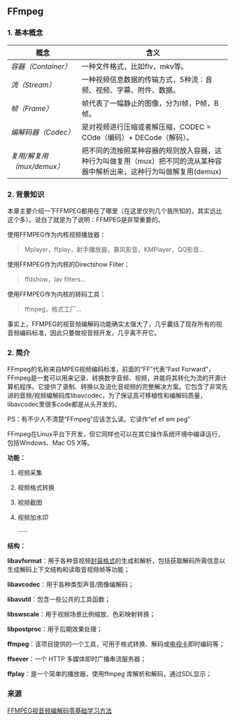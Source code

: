 ## FFmpeg

### 1. 基本概念

| 概念                  | 含义                                       |
| ------------------- | ---------------------------------------- |
| *容器（Container）*     | 一种文件格式，比如flv，mkv等。                       |
| *流（Stream）*         | 一种视频信息数据的传输方式，5种流：音频、视频、字幕、附件、数据。        |
| *帧（Frame）*          | 帧代表了一幅静止的图像，分为I帧，P帧，B帧。                  |
| *编解码器（Codec）*       | 是对视频进行压缩或者解压缩，CODEC = COde（编码）+ DECode（解码）。 |
| *复用/解复用（mux/demux）* | 把不同的流按照某种容器的规则放入容器，这种行为叫做复用（mux）把不同的流从某种容器中解析出来，这种行为叫做解复用(demux) |

### 2. 背景知识

本章主要介绍一下FFMPEG都用在了哪里（在这里仅列几个我所知的，其实远比这个多）。说白了就是为了说明：FFMPEG是非常重要的。

使用FFMPEG作为内核视频播放器：

> Mplayer，ffplay，射手播放器，暴风影音，KMPlayer，QQ影音...

使用FFMPEG作为内核的Directshow Filter：

> ffdshow，lav filters...

使用FFMPEG作为内核的转码工具：

> ffmpeg，格式工厂...

事实上，FFMPEG的视音频编解码功能确实太强大了，几乎囊括了现存所有的视音频编码标准，因此只要做视音频开发，几乎离不开它。

### 2. 简介

FFmpeg的名称来自MPEG视频编码标准，前面的“FF”代表“Fast Forward”，FFmpeg是一套可以用来记录、转换数字音频、视频，并能将其转化为流的开源计算机程序。它提供了录制、转换以及流化音视频的完整解决方案。它包含了非常先进的音频/视频编解码库libavcodec，为了保证高可移植性和编解码质量，libavcodec里很多code都是从头开发的。

PS：有不少人不清楚“FFmpeg”应该怎么读。它读作“ef ef em peg”

FFmpeg在Linux平台下开发，但它同样也可以在其它操作系统环境中编译运行，包括Windows、Mac OS X等。

**功能：**

1. 视频采集

2. 视频格式转换

3. 视频截图

4. 视频加水印

   ······

**结构：**

**libavformat**：用于各种音视频[封装格式](http://baike.baidu.com/view/1942911.htm)的生成和解析，包括获取解码所需信息以生成解码上下文结构和读取音视频帧等功能；

**libavcodec**：用于各种类型声音/图像编解码；

**libavutil**：包含一些公共的工具函数；

**libswscale**：用于视频场景比例缩放、色彩映射转换；

**libpostproc**：用于后期效果处理；

**ffmpeg**：该项目提供的一个工具，可用于格式转换、解码或[电视卡](http://baike.baidu.com/view/44687.htm)即时编码等；

**ffsever**：一个 HTTP 多媒体即时广播串流服务器；

**ffplay**：是一个简单的播放器，使用ffmpeg 库解析和解码，通过SDL显示；







### 来源

[FFMPEG视音频编解码零基础学习方法](http://blog.csdn.net/leixiaohua1020/article/details/15811977)







